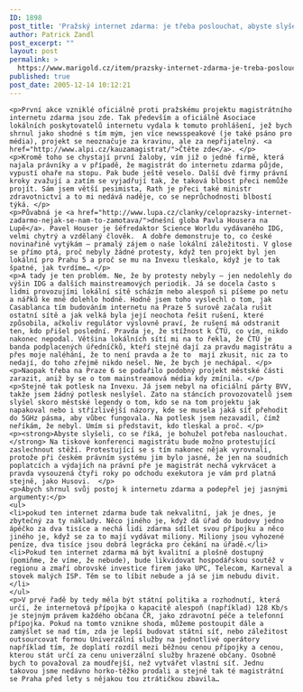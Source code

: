 ```yaml
---
ID: 1898
post_title: 'Pražský internet zdarma: je třeba poslouchat, abyste slyšeli'
author: Patrick Zandl
post_excerpt: ""
layout: post
permalink: >
  https://www.marigold.cz/item/prazsky-internet-zdarma-je-treba-poslouchat-abyste-slyseli
published: true
post_date: 2005-12-14 10:12:21
---
```

	<p>První akce vzniklé oficiálně proti pražskému projektu magistrátního internetu zdarma jsou zde. Tak především a oficiálně Asociace lokálních poskytovatelů internetu vydala k tomuto prohlášení, jež bych shrnul jako shodné s tím mým, jen více newsspeakové (je také psáno pro média), projekt se neoznačuje za kravinu, ale za nepřijatelný. <a href="http://www.alpi.cz/kauzamagistrat/">Čtěte zde</a>. </p>
	<p>Kromě toho se chystají první žaloby, vím již o jedné firmě, která najala právníky a v případě, že magistrát do internetu zdarma půjde, vypustí ohaře na stopu. Pak bude ještě veselo. Další dvě firmy právní kroky zvažují a zatím se vyjadřují tak, že taková blbost přeci nemůže projít. Sám jsem větší pesimista, Rath je přeci také ministr zdravotnictví a to mi nedává naděje, co se neprůchodnosti blbostí týká. </p>
	<p>Půvabná je <a href="http://www.lupa.cz/clanky/celoprazsky-internet-zadarmo-nejak-se-nam-to-zamotava/">dnešní globa Pavla Housera na Lupě</a>. Pavel Houser je šéfredaktor Science Worldu vydávaného IDG, velmi chytrý a vzdělaný člověk.  A dobře demonstruje to, co české novinařině vytýkám – pramalý zájem o naše lokální záležitosti. V glose se přímo ptá, proč nebyly žádné protesty, když ten projekt byl jen lokální pro Prahu 5 a proč se mu na Invexu tleskalo, když je to tak špatné, jak tvrdíme… </p>
	<p>A tady je ten problém. Ne, že by protesty nebyly – jen nedolehly do výšin IDG a dalších mainstreamových periodik. Já se docela často s lidmi provozujími lokální sítě scházím nebo alespoň si píšeme po netu a nářků ke mně dolehlo hodně. Hodně jsem toho vyslechl o tom, jak Casablanca tím budováním internetu na Praze 5 surově začala rušit ostatní sítě a jak velká byla její neochota řešit rušení, které způsobila, ačkoliv regulátor výslovně praví, že rušení má odstranit ten, kdo přišel poslední. Pravda je, že stížnost k ČTÚ, co vím, nikdo nakonec nepodal. Většina lokálních sítí mi na to řekla, že ČTÚ je banda podplacených úředníčků, kteří stejně dají za pravdu magistrátu a přes moje naléhání, že to není pravda a že to  mají zkusit, nic za to nedají, do toho zřejmě nikdo nešel. Ne, že bych je nechápal. </p>
	<p>Naopak třeba na Praze 6 se podařilo podobný projekt městské části zarazit, aniž by se o tom mainstreamová média kdy zmínila. </p>
	<p>Stejně tak potlesk na Invexu. Já jsem nebyl na oficiální párty BVV, takže jsem žádný potlesk neslyšel. Zato na stáncích provozovatelů jsem slyšel skoro městské legendy o tom, kdo se na tom projektu jak napakoval nebo i střízlivější názory, kde se musela jaká síť přehodit do 5GHz pásma, aby vůbec fungovala. Na potlesk jsem nezavadil, čímž neříkám, že nebyl. Umím si představit, kdo tleskal a proč. </p>
	<p><strong>Abyste slyšeli, co se říká, je bohužel potřeba naslouchat.</strong> Na tiskové konferenci magistrátu bude možno protestující zaslechnout stěží. Protestující se s tím nakonec nějak vyrovnali, protože při českém právním systému jim bylo jasné, že jen na soudních poplatcích a výdajích na právní pře je magistrát nechá vykrvácet a pravda vysouzená čtyři roky po odchodu exekutora je vám prd platná stejně, jako Husovi.  </p>
	<p>Abych shrnul svůj postoj k internetu zdarma a podepřel jej jasnými argumenty:</p>
	<ul>
	<li>pokud ten internet zdarma bude tak nekvalitní, jak je dnes, je zbytečný za ty náklady. Něco jiného je, když dá úřad do budovy jedno ápéčko za dva tisíce a nechá lidi zdarma sdílet svou přípojku a něco jiného je, když se za to mají vydávat miliony. Miliony jsou vyhozené peníze, dva tisíce jsou dobrá legrácka pro čekání na úřadě.</li>
	<li>Pokud ten internet zdarma má být kvalitní a plošně dostupný (pomiňme, že víme, že nebude), bude likvidovat hospodářskou soutěž v regionu a zmaří obrovské investice firem jako UPC, Telecom, Karneval a stovek malých ISP. Těm se to líbit nebude a já se jim nebudu divit. </li>
	</ul>
	<p>V prvé řadě by tedy měla být státní politika a rozhodnutí, která určí, že internetová přípojka o kapacitě alespoň (například) 128 Kb/s je stejným právem každého občana ČR, jako zdravotní péče a telefonní přípojka. Pokud na tomto vznikne shoda, můžeme postoupit dále a zamýšlet se nad tím, zda je lepší budovat státní síť, nebo záležitost outsourcovat formou Univerzální služby na jednotlivé operátory například tím, že doplatí rozdíl mezi běžnou cenou přípojky a cenou, kterou stát určí za cenu univerzální služby hrazené občany. Osobně bych to považoval za moudřejší, než vytvářet vlastní síť. Jednu takovou jsme nedávno horko-těžko prodali a stejně tak té magistrátní se Praha před lety s nějakou tou ztrátičkou zbavila…
</p>